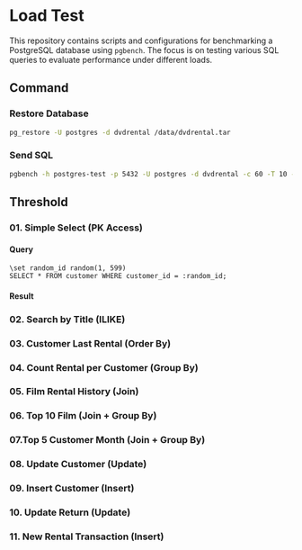 # Load Test

This repository contains scripts and configurations for benchmarking a PostgreSQL database using `pgbench`. The focus is on testing various SQL queries to evaluate performance under different loads.

## Command

### Restore Database

```bash
pg_restore -U postgres -d dvdrental /data/dvdrental.tar
```

### Send SQL

```bash
pgbench -h postgres-test -p 5432 -U postgres -d dvdrental -c 60 -T 10 -f test/02_simple_select.sql --no-vacuum
```

## Threshold

### 01. Simple Select (PK Access)

#### Query

```
\set random_id random(1, 599)
SELECT * FROM customer WHERE customer_id = :random_id;
```

#### Result




### 02. Search by Title (ILIKE)

### 03. Customer Last Rental (Order By)

### 04. Count Rental per Customer (Group By)

### 05. Film Rental History (Join)

### 06. Top 10 Film (Join + Group By)

### 07.Top 5 Customer Month (Join + Group By)

### 08. Update Customer (Update)

### 09. Insert Customer (Insert)

### 10. Update Return (Update)

### 11. New Rental Transaction (Insert)
